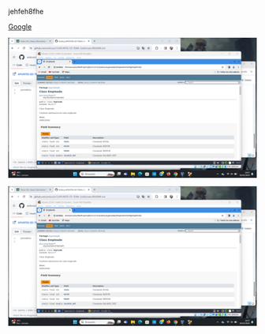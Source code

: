 jehfeh8fhe


[Google](www.google.es)

![javadoc](imagenes/javadoc.png)

![prueba](imagenes/prueba.png)
